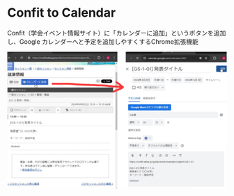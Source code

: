# Confit to Calendar

Confit（学会イベント情報サイト）に「カレンダーに追加」というボタンを追加し、Google カレンダーへと予定を追加しやすくするChrome拡張機能

![](misc/images/description-image.png)
